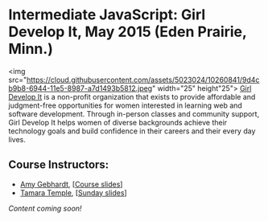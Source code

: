 # Intermediate JavaScript: Girl Develop It, May 2015 (Eden Prairie, Minn.)

<img src="https://cloud.githubusercontent.com/assets/5023024/10260841/9d4cb9b8-6944-11e5-8987-a7d1493b5812.jpeg" width="25" height"25"> [Girl Develop It](https://www.girldevelopit.com/chapters/minneapolis) is a non-profit organization that exists to provide affordable and judgment-free opportunities for women interested in learning web and software development. Through in-person classes and community support, Girl Develop It helps women of diverse backgrounds achieve their technology goals and build confidence in their careers and their every day lives.

## Course Instructors:  
* [Amy Gebhardt](https://twitter.com/amlyhamm/), [[Course slides](http://amlyhamm.com/gdi/intermediate_javascript)]
* [Tamara Temple](https://twitter.com/tamouse), [[Sunday slides](https://gdiminneapolis.github.io/js-201-module-supplement/)]

_Content coming soon!_
